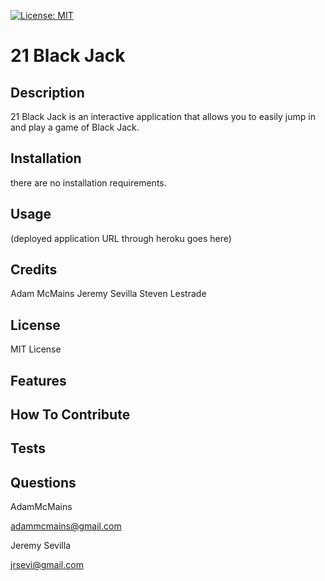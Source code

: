 [![License: MIT](https://img.shields.io/badge/License-MIT-yellow.svg)](https://opensource.org/licenses/MIT)
# 21 Black Jack

## Description

21 Black Jack is an interactive application that allows you to easily jump in and play a game of Black Jack. 

## Installation

there are no installation requirements. 

## Usage

(deployed application URL through heroku goes here)

## Credits
Adam McMains
Jeremy Sevilla
Steven Lestrade

## License

MIT License

## Features

## How To Contribute

## Tests

## Questions

AdamMcMains

adammcmains@gmail.com

Jeremy Sevilla

jrsevi@gmail.com
